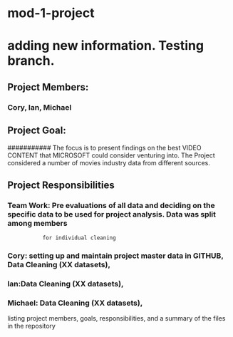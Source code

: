# mod-1-project
# adding new information.  Testing branch.

## Project Members: 
### Cory, Ian, Michael

## Project Goal: 
########### The focus is to present findings on the best VIDEO CONTENT that MICROSOFT could consider venturing into. The Project considered a number of movies industry data from different sources. 

## Project Responsibilities 

### Team Work:  Pre evaluations of all data and deciding on the specific data to be used for project analysis. Data was split among members 
               for individual cleaning
### Cory: setting up and maintain project master data in GITHUB, Data Cleaning (XX datasets),
### Ian:Data Cleaning (XX datasets),
### Michael: Data Cleaning (XX datasets),

 listing project members, goals, responsibilities, and a summary of the files in the repository
